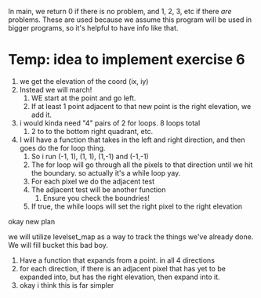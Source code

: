 In main, we return 0 if there is no problem, and 1, 2, 3, etc if there *are* problems.
These are used because we assume this program will be used in bigger programs, so it's helpful to have info like that.




# Temp: idea to implement exercise 6

1. we get the elevation of the coord (ix, iy)
2. Instead we will march!
	1. WE start at the point and go left.
	2. If at least 1 point adjacent to that new point is the right elevation, we add it.
3. i would kinda need "4" pairs of 2 for loops. 8 loops total
	1. 2 to to the bottom right quadrant, etc.
4. I will have a function that takes in the left and right direction, and then goes do the for loop thing. 
	1. So i run (-1, 1), (1, 1), (1,-1) and (-1,-1)
	2. The for loop will go through all the pixels to that direction until we hit the boundary. so actually it's a while loop yay.
	3. For each pixel we do the adjacent test
	4. The adjacent test will be another function
		1. Ensure you check the boundries!
	5. If true, the while loops will set the right pixel to the right elevation

okay new plan

we will utilize levelset_map as a way to track the things we've already done.
We will fill bucket this bad boy.
1. Have a function that expands from a point. in all 4 directions
2. for each direction, if there is an adjacent pixel that has yet to be expanded into, but has the right elevation, then expand into it.
3. okay i think this is far simpler